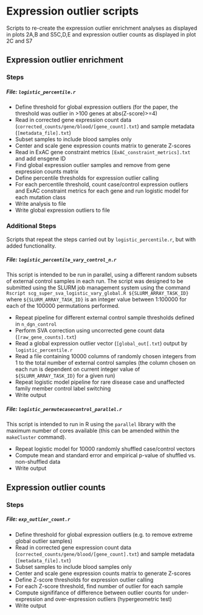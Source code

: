 # Expression outlier scripts

Scripts to re-create the expression outlier enrichment analyses as displayed in plots 2A,B and S5C,D,E and expression outlier counts as displayed in plot 2C and S7

## Expression outlier enrichment

### Steps

##### File: `logistic_percentile.r`

* Define threshold for global expression outliers (for the paper, the threshold was outlier in >100 genes at abs(Z-score)>=4)
* Read in corrected gene expression count data (`corrected_counts/gene/blood/[gene_count].txt`) and sample metadata (`[metadata_file].txt`)
* Subset samples to include blood samples only
* Center and scale gene expression counts matrix to generate Z-scores
* Read in ExAC gene constraint metrics `[ExAC_constraint_metrics].txt` and add ensgene ID
* Find global expression outlier samples and remove from gene expression counts matrix
* Define percentile thresholds for expression outlier calling
* For each percentile threshold, count case/control expression outliers and ExAC constraint metrics for each gene and run logistic model for each mutation class
* Write analysis to file
* Write global expression outliers to file

### Additional Steps 

Scripts that repeat the steps carried out by `logistic_percentile.r`, but with added functionality.

##### File: `logistic_percentile_vary_control_n.r`

This script is intended to be run in parallel, using a different random subsets of external control samples in each run. The script was designed to be submitted using the SLURM job management system using the command `Rscript scg_super_sva_logistic_vary_global.R ${SLURM_ARRAY_TASK_ID}` where `${SLURM_ARRAY_TASK_ID}` is an integer value between 1:100000 for each of the 100000 permutations performed. 

* Repeat pipeline for different external control sample thresholds defined in `n_dgn_control`
* Perform SVA correction using uncorrected gene count data (`[raw_gene_counts].txt`)
* Read a global expression outlier vector (`[global_out[.txt`) output by `logistic_percentile.r`
* Read a file containing 10000 columns of randomly chosen integers from 1 to the total number of external control samples (the column chosen on each run is dependent on current integer value of `${SLURM_ARRAY_TASK_ID}` for a given run)
* Repeat logistic model pipeline for rare disease case and unaffected family member control label switching
* Write output

##### File: `logistic_permutecasecontrol_parallel.r`

This script is intended to run in R using the `parallel` library with the maximum number of cores available (this can be amended within the `makeCluster` command).

* Repeat logistic model for 10000 randomly shuffled case/control vectors
* Compute mean and standard error and empirical p-value of shuffled vs. non-shuffled data
* Write output

## Expression outlier counts

### Steps


##### File: `exp_outlier_count.r`

* Define threshold for global expression outliers (e.g. to remove extreme global outlier samples)
* Read in corrected gene expression count data (`corrected_counts/gene/blood/[gene_count].txt`) and sample metadata (`[metadata_file].txt`)
* Subset samples to include blood samples only
* Center and scale gene expression counts matrix to generate Z-scores
* Define Z-score thresholds for expression outlier calling
* For each Z-score threshold, find number of outlier for each sample
* Compute signififance of difference between outlier counts for under-expression and over-expression outliers (hypergeometric test)
* Write output





